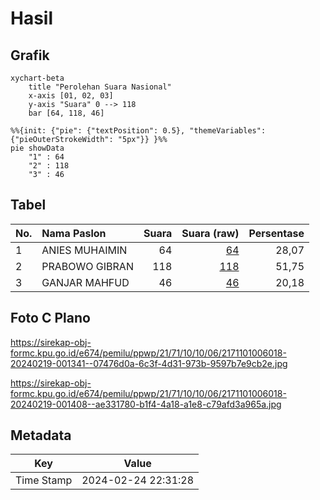 # Hasil

## Grafik

```mermaid
xychart-beta
    title "Perolehan Suara Nasional"
    x-axis [01, 02, 03]
    y-axis "Suara" 0 --> 118
    bar [64, 118, 46]
```

```mermaid
%%{init: {"pie": {"textPosition": 0.5}, "themeVariables": {"pieOuterStrokeWidth": "5px"}} }%%
pie showData
    "1" : 64
    "2" : 118
    "3" : 46
```

## Tabel

| No. | Nama Paslon    | Suara | Suara (raw) | Persentase |
|:--- |:-------------- | -----:| -----------:| ----------:|
| 1   | ANIES MUHAIMIN | 64    | [64][p-1]   | 28,07      |
| 2   | PRABOWO GIBRAN | 118   | [118][p-2]  | 51,75      |
| 3   | GANJAR MAHFUD  | 46    | [46][p-3]   | 20,18      |


[p-1]: https://github.com/gigit-pemilu/pemilu-2024/blob/main/pilpres/hitung-suara/sub/21-kepulauan-riau/sub/71-kota-batam/sub/10-batam-kota/sub/1006-sungai-panas/sub/018-tps/sub/paslon-1.txt
[p-2]: https://github.com/gigit-pemilu/pemilu-2024/blob/main/pilpres/hitung-suara/sub/21-kepulauan-riau/sub/71-kota-batam/sub/10-batam-kota/sub/1006-sungai-panas/sub/018-tps/sub/paslon-2.txt
[p-3]: https://github.com/gigit-pemilu/pemilu-2024/blob/main/pilpres/hitung-suara/sub/21-kepulauan-riau/sub/71-kota-batam/sub/10-batam-kota/sub/1006-sungai-panas/sub/018-tps/sub/paslon-3.txt

## Foto C Plano

https://sirekap-obj-formc.kpu.go.id/e674/pemilu/ppwp/21/71/10/10/06/2171101006018-20240219-001341--07476d0a-6c3f-4d31-973b-9597b7e9cb2e.jpg

https://sirekap-obj-formc.kpu.go.id/e674/pemilu/ppwp/21/71/10/10/06/2171101006018-20240219-001408--ae331780-b1f4-4a18-a1e8-c79afd3a965a.jpg


## Metadata

| Key        | Value               |
| ---------- | ------------------- |
| Time Stamp | 2024-02-24 22:31:28 |



